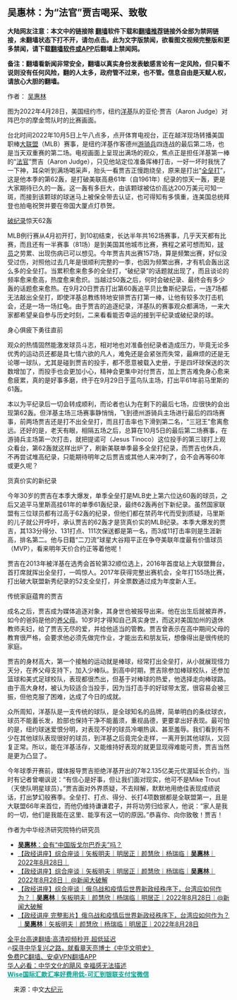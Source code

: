  <!-- 面包屑导航 --> <h2>吴惠林：为“法官”贾吉喝采、致敬</h2> <p class="notice"><b>大陆网友注意：本文中的链接除 <a href="https://github.com/bannedbook/fanqiang" >翻墙</a>软件下载和<a href="https://github.com/killgcd/justmysocks/blob/master/README.md">翻墙推荐</a>链接外全部为禁网链接，未翻墙状态下打不开，请勿点击。此为文字版禁闻，欲看图文视频完整版和更多禁闻，请下载<a href="https://github.com/bannedbook/fanqiang">翻墙软件或APP</a>后翻墙上禁闻网。</p><p>备注：翻墙看新闻非常安全，翻墙以真实身份发表敏感言论有一定风险，但只看不说则没有任何风险，翻的人太多，政府管不过来，也不管。信息自由是天赋人权，请放心大胆的翻墙。</b></p>  <div class="entry"> <p>作者： <a href="https://www.bannedbook.org/bnews/tag/%e5%90%b4%e6%83%a0%e6%9e%97/" class="st_tag internal_tag" rel="tag" title="标签 吴惠林 下的日志">吴惠林</a></p> <p id="conimg">图为2022年4月28日，美国纽约市，纽约<a href="https://www.bannedbook.org/bnews/tag/%E6%B4%8B%E5%9F%BA/" class="st_tag internal_tag" rel="tag" title="标签 洋基 下的日志">洋基</a>队的亚伦‧贾吉（Aaron Judge）对阵巴尔的摩金莺队时的比赛画面。</p> <p>台北时间2022年10月5日上午八点多，点开体育电视台，正在越洋现场转播美国职棒<a href="https://www.bannedbook.org/bnews/tag/%E5%A4%A7%E8%81%94%E7%9B%9F/" class="st_tag internal_tag" rel="tag" title="标签 大联盟 下的日志">大联盟</a>（MLB）赛事，是纽约洋基作客德州<a href="https://www.bannedbook.org/bnews/tag/%E6%B8%B8%E9%AA%91%E5%85%B5/" class="st_tag internal_tag" rel="tag" title="标签 游骑兵 下的日志">游骑兵</a>四连战的最后第二场，也是当天双重赛的第二场。电视画面上呈现出满场的观众，焦点正是担任洋基第一棒的“<a href="https://www.bannedbook.org/bnews/tag/%E6%B3%95%E5%AE%98/" class="st_tag internal_tag" rel="tag" title="标签 法官 下的日志">法官</a>”贾吉（Aaron Judge），只见他站定位准备挥棒打击，一好一坏时我恍了一下神，耳朵听到满场喝采声，抬头一看贾吉正慢跑绕垒，原来是打出“<a href="https://www.bannedbook.org/bnews/tag/%E5%85%A8%E5%9E%92%E6%89%93/" class="st_tag internal_tag" rel="tag" title="标签 全垒打 下的日志">全垒打</a>”，这是他本季的第62轰，是打破美联高悬61年（自1961年）纪录的惊天一轰，更是大家期待已久的一轰。这一轰有多巨大，由该颗球被估价高达200万美元可知一斑，而接到该颗球的球迷马上被保全带去认证，也可得知有多慎重，连美国总统拜登也拍电祝贺并要在帝国大厦点灯恭贺。</p> <p><a href="https://www.bannedbook.org/bnews/tag/%E7%A0%B4%E7%BA%AA%E5%BD%95/" class="st_tag internal_tag" rel="tag" title="标签 破纪录 下的日志">破纪录</a>惊天62轰</p>  <p>MLB例行赛从4月初开打，到10初结束，长达半年共162场赛事，几乎天天都有比赛，而且还有一半赛事（81场）是到美国其他城市比赛，赛程之紧可想而知，<a href="https://www.bannedbook.org/bnews/tag/%e7%90%83%e5%91%98/" class="st_tag internal_tag" rel="tag" title="标签 球员 下的日志">球员</a>之劳累、出现伤病已可以想见。今年贾吉共出赛157场，算是频繁出赛，好似没受过伤，对照他过去几年是很顺利完整的一季，也因为频繁出赛，才有机会轰出这么多的全垒打。当累积愈来愈多的全垒打，“破纪录”的话题就出现了，而且谈论的频率愈来愈高，热度愈来愈炽。当越过50轰之后，何时会破纪录、最终会有多少轰的话题愈来愈热。在9月20日贾吉打出第60轰追平贝比鲁斯纪录后，一连7场都无法敲出全垒打，即使洋基总教练特地安排贾吉打第一棒，让他有较多次打击机会，还是一场一场扛龟。由于贾吉的追逐纪录，洋基队的赛事观众都满场，一来大家都希望亲自参与历史时刻，二来看看能否幸运的接到平纪录或破纪录的球。</p> <p>身心俱疲下勇往直前</p> <p>观众的热情固然能激发球员斗志，相对地也对准备创纪录者造成压力，毕竟无论多优秀的运动员还都是具七情六欲的凡人，难免还是会紧张而失常，最麻烦的还是无论哪一球队，尤其是碰到贾吉的投手，都不愿意被载入史册，于是四坏球保送的次数增加了，而投手也会更加小心，精神会更集中对付贾吉，加上贾吉难免身心愈来愈疲累，真的是好事多磨，终于在9月29日于蓝鸟队主场，打出平61年前马里斯的61轰。</p> <p>本以为平纪录后一切会转成顺利，而论者也认为在剩下的最后七场，应很快的会出现第62轰。但洋基主场三场赛事静悄悄，飞到德州游骑兵主场进行最后的四场赛事，前两场贾吉还是打不出全垒打，而且打击率也下滑到第二名，“三冠王”愈离愈远。还好的是，老天有眼，相隔五场之后，总算在10月5日的最后第二场赛事，在游骑兵主场第一次打击，就把提诺可（Jesus Tinoco）这位投手的第三球打上观众看台，第62轰就这样出炉了，刷新美联单季最多全垒打纪录，而贾吉也休兵，不再尝试堆高纪录，只能期待明年之后贾吉或其他人来冲刺了，会不会再等60年或更久呢？</p>  <p>货真价实的新纪录</p> <p>今年30岁的贾吉在本季大爆发，单季全垒打是MLB史上第六位达60轰的球员，之后又追平马里斯高挂61年的单季61轰纪录，最终62轰再创下新纪录。虽然国家联盟有三位球员都有过高于62轰的纪录，但他们都在禁药年代而受到质疑，马里斯的儿子就公开呼吁，承认贾吉的62轰才是货真价实的MLB纪录。本季大爆发的贾吉，其133分得分、131打点、111次保送都是第一名，而3成11打击率则是生涯新高，排名第二。他与日籍“二刀流”球星大谷翔平正在争夺美联年度最有价值球员（MVP），看来明年天价合约正等着他呢！</p> <p>贾吉在2013年被洋基在选秀会首轮第32顺位选上，2016年首度站上大联盟舞台，首打席就挥出全垒打，一鸣惊人。2017年获得完整出赛机会，全年打155场比赛，打出破大联盟新秀纪录的52支全垒打，并全票数通过成为年度新人王。</p> <p>传统家庭蕴育的贾吉</p>  <p>成名之后，贾吉成为媒体追逐对象，其身世也被报导出来。他在出生后就被弃养，如今的爸妈是他的<a href="https://www.bannedbook.org/bnews/tag/%E5%85%BB%E7%88%B6%E6%AF%8D/" class="st_tag internal_tag" rel="tag" title="标签 养父母 下的日志">养父母</a>。10岁时才得知自己真实身世，而这对美国加州的退休教师夫妇，给了贾吉无尽的爱，并给他适当的管教。贾吉曾表示在高中期间父母的教育很严格，会要求他必须先做完作业，才能出去和朋友玩，想像得出是很传统的家庭。</p> <p>贾吉的身材高大，第一个接触的运动就是棒球，经常打出全垒打，从小就展现怪力天分，在养父母支持下，加入少棒队。到高中时期，贾吉除参加棒球校队，还参加篮球和美式足球校队，表现都很杰出，但基于对棒球的热爱，他选择走向棒球路。由于高大身材，被认为较适合当投手，因为当打击手的好球带太宽，很容易会被三振，但他克服了困难，达成了今日的成就。</p> <p>众所周知，洋基队是一支传统的球队，是全球知名的品牌，简单明白的条纹球衣，球员不能蓄长发，脸部也保持干净不能蓄须，重视品德，更要拿出好表现。最可怕的是，纽约球迷爱恨分明，对表现不好的球员冷嘲热讽、甚至羞辱。我们看到有不少在其他球队表现很好的球员，到洋基之后竟完全走样，一离开到其他球队，又回复正常。所以，能在洋基活存，又能维持好表现的就更显现得难能可贵，贾吉当然是更为凸显了。</p> <p>今年球季开赛前，媒体报导贾吉拒绝洋基开出的7年2.135亿美元优渥延长合约，当时有记者曾嘲讽说：“有信心是好事，但让我们面对现实，他可不是Mike Trout（天使队明星球员）。”贾吉面对外界质疑，不去辩解，默默地用绝佳表现成绩说话，打出梦幻般赛季。全垒打、打点、得分、长打4项数据都是全联盟第一，且是大联盟66年来首位，而他仍维持谦谦君子，并将功劳归给家人，他说：“家人是我的一切，他们是我能在这里、能享有这一切的原因。”恭喜你、向你致敬！贾吉！</p>  <p>作者为中华经济研究院特约研究员</p> <div id="taboola-mid-1"></div>  <ul class='op-related-articles' title='相关阅读'> <li><a href='https://www.bannedbook.org/bnews/comments/20221005/1793221.html' target='_blank'><b>吴惠林</b>：会有“中国版戈尔巴乔夫”吗？</a></li> <li><a href='https://www.bannedbook.org/bnews/taiwannews/20220910/1783021.html' target='_blank'>【政经讲座】综合座谈｜矢板明夫｜明居正｜颜慧欣｜杨瑞临｜<b>吴惠林</b>｜2022年8月28日｜</a></li> <li><a href='https://www.bannedbook.org/bnews/bannedvideo/20220907/1781630.html' target='_blank'>【政经讲座】综合座谈｜矢板明夫｜明居正｜颜慧欣｜杨瑞临｜<b>吴惠林</b>｜2022年8月28日｜ @新闻大破解</a></li> <li><a href='https://www.bannedbook.org/bnews/bannedvideo/20220905/1780719.html' target='_blank'>【政经讲座】综合座谈｜俄乌战和疫情后世界新政经秩序下，台湾应如何作为？｜<b>吴惠林</b>｜矢板明夫｜颜慧欣｜杨瑞临｜明居正｜2022年8月28日｜@新闻大破解</a></li> <li><a href='https://www.bannedbook.org/bnews/taiwannews/20220902/1779614.html' target='_blank'>【政经讲座 完整影片】俄乌战和疫情后世界新政经秩序下，台湾应如何作为？｜<b>吴惠林</b>｜矢板明夫｜颜慧欣｜杨瑞临｜明居正｜2022年8月28日</a></li> </ul> <p class="texttj"> <a href="https://github.com/bannedbook/fanqiang/wiki/V2ray%E6%9C%BA%E5%9C%BA" target="_blank">全平台高速翻墙:高清视频秒开,超低延迟</a><br/> 🔥<a href="https://www.bannedbook.org/bnews/comments/20220808/1768773.html" target="_blank">探寻中华复兴之路，就看章天亮博士《中华文明史》</a><br/> <a href="https://github.com/bannedbook/fanqiang/wiki/%E7%A6%81%E9%97%BB%E7%BD%91%E5%AE%89%E5%8D%93%E7%BF%BB%E5%A2%99%E6%96%B0%E9%97%BBAPP" target="_blank">免费PC翻墙、安卓VPN翻墙APP</a><br/> <a href="https://www.bannedbook.org/bnews/comments/20220220/1694796.html" target="_blank">华人必看：中华文化的飓风 幸福感无法描述</a><br/> <b onclick="window.open('https://wise.prf.hn/click/camref:1011lqFCW/creativeref:1011l61212')" style="cursor:pointer;color:#00A191;text-decoration:underline;font-weight: bold;">Wise国际汇款汇率好费用低-可汇到银联支付宝微信</b> </p><p class="src-info">　来源：中文<span class='wp_keywordlink_affiliate'><a href="http://www.epochtimes.com/" title="大纪元" target="_blank">大纪元</a></span> </p><a name='sharetosocial'></a> <div style="margin-bottom:5px;padding-bottom:5px;clear:both"> <div id="archive-pix-1" class="banner-ads"> <!-- AuctionX Display platform tag START --> <div id="27602x728x90x621x_ADSLOT1" clicktrack="%%CLICK_URL_ESC%%"></div>  <!-- AuctionX Display platform tag END --> </div> <div id="archive-pix-2" class="banner-ads"> <!-- AuctionX Display platform tag START --> <div id="27556x300x250x621x_ADSLOT1" clicktrack="%%CLICK_URL_ESC%%" style="margin:0 auto;text-align:center"></div>  <!-- AuctionX Display platform tag END --> </div> </div>  <div id="archive-pix-1" class="banner-ads"> <!-- AuctionX Display platform tag START --> <div id="27603x728x90x621x_ADSLOT1" clicktrack="%%CLICK_URL_ESC%%"></div>  <!-- AuctionX Display platform tag END --> </div> </div><!--END ENTRY--> 